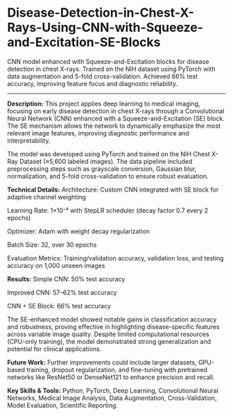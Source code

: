 # Disease-Detection-in-Chest-X-Rays-Using-CNN-with-Squeeze-and-Excitation-SE-Blocks
CNN model enhanced with Squeeze-and-Excitation blocks for disease detection in chest X-rays. Trained on the NIH dataset using PyTorch with data augmentation and 5-fold cross-validation. Achieved 66% test accuracy, improving feature focus and diagnostic reliability.


------------------------
**Description:**
This project applies deep learning to medical imaging, focusing on early disease detection in chest X-rays through a Convolutional Neural Network (CNN) enhanced with a Squeeze-and-Excitation (SE) block. The SE mechanism allows the network to dynamically emphasize the most relevant image features, improving diagnostic performance and interpretability.

The model was developed using PyTorch and trained on the NIH Chest X-Ray Dataset (≈5,600 labeled images). The data pipeline included preprocessing steps such as grayscale conversion, Gaussian blur, normalization, and 5-fold cross-validation to ensure robust evaluation.

**Technical Details:**
Architecture: Custom CNN integrated with SE block for adaptive channel weighting

Learning Rate: 1×10⁻⁴ with StepLR scheduler (decay factor 0.7 every 2 epochs)

Optimizer: Adam with weight decay regularization

Batch Size: 32, over 30 epochs

Evaluation Metrics: Training/validation accuracy, validation loss, and testing accuracy on 1,000 unseen images

**Results:**
Simple CNN: 50% test accuracy

Improved CNN: 57–62% test accuracy

CNN + SE Block: 66% test accuracy

The SE-enhanced model showed notable gains in classification accuracy and robustness, proving effective in highlighting disease-specific features across variable image quality. Despite limited computational resources (CPU-only training), the model demonstrated strong generalization and potential for clinical applications.

**Future Work:**
Further improvements could include larger datasets, GPU-based training, dropout regularization, and fine-tuning with pretrained networks like ResNet50 or DenseNet121 to enhance precision and recall.

**Key Skills & Tools:**
Python, PyTorch, Deep Learning, Convolutional Neural Networks, Medical Image Analysis, Data Augmentation, Cross-Validation, Model Evaluation, Scientific Reporting.
